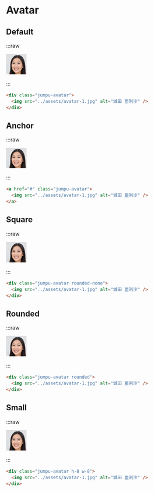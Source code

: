 # Avatar

## Default

:::raw

<div class="jumpu-avatar">
  <img src="../assets/avatar-1.jpg" alt="城田 亜利沙" />
</div>

:::

```html
<div class="jumpu-avatar">
  <img src="../assets/avatar-1.jpg" alt="城田 亜利沙" />
</div>
```

## Anchor

:::raw

<a href="#" class="jumpu-avatar">
  <img src="../assets/avatar-1.jpg" alt="城田 亜利沙" />
</a>

:::

```html
<a href="#" class="jumpu-avatar">
  <img src="../assets/avatar-1.jpg" alt="城田 亜利沙" />
</a>
```

## Square

:::raw

<div class="jumpu-avatar rounded-none">
  <img src="../assets/avatar-1.jpg" alt="城田 亜利沙" />
</div>

:::

```html
<div class="jumpu-avatar rounded-none">
  <img src="../assets/avatar-1.jpg" alt="城田 亜利沙" />
</div>
```

## Rounded

:::raw

<div class="jumpu-avatar rounded">
  <img src="../assets/avatar-1.jpg" alt="城田 亜利沙" />
</div>

:::

```html
<div class="jumpu-avatar rounded">
  <img src="../assets/avatar-1.jpg" alt="城田 亜利沙" />
</div>
```

## Small

:::raw

<div class="jumpu-avatar w-8 h-8">
  <img src="../assets/avatar-1.jpg" alt="城田 亜利沙" />
</div>

:::

```html
<div class="jumpu-avatar h-8 w-8">
  <img src="../assets/avatar-1.jpg" alt="城田 亜利沙" />
</div>
```
